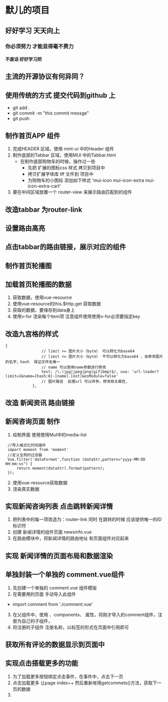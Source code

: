 # 默儿的项目
## 好好学习 天天向上
### 你必须努力 才能显得毫不费力
#### 不废话 好好学习把
## 主流的开源协议有何异同？
[主流的开源协议有何异同]: https://www.zhihu.com/question/19568896
## 使用传统的方式 提交代码到github 上
 - git add .
 - git commit -m "this commit messge"
 - git push
## 制作首页APP 组件
 1. 完成HEADER 区域，使用 mint-ui 中的Header 组件
 2. 制作底部的Tabbar 区域，使用MUI 中的Tabbar.html
    - 在制作底部购物车的时候，操作过一些
        - 先把 扩展的图标css 样式 拷贝到项目中
        - 拷贝扩展字体库 tff 文件到 项目中
        - 为购物车的小图标 添加如下样式 'mui-icon mui-icon-extra mui-icon-extra-cart'   
 3. 要在中间区域放置一个 router-view 来展示路由匹配到的组件
##  改造tabbar 为router-link
##  设置路由高亮
##  点击tabbar的路由链接，展示对应的组件
## 制作首页轮播图
## 加载首页轮播图的数据
  1. 获取数据，使用vue-resource
  2. 使用vue-resource的this.$http.get 获取数据
  3. 获取的数据，要保存到data身上
  4. 使用v-for 渲染每个item项 注意组件使用使用v-for必须要指定key
## 改造九宫格的样式
  ```发现打包后html里面，img的src为[object Module]，
  {
                  // limit >= 图片大小（byte） 可以转化为base64
                  // limit <= 图片大小（byte） 不可以转化为base64 ，会修改图片的名字，hash  保证文件名唯一
                  // name 可以使用name参数进行修改
                  test: /\.(jpg|jpeg|png|gif|bmp)$/, use: 'url-loader?limit=1&name=[hash:8]-[name].[ext]&esModule=false'
                  // 图片路径  处理url 可以传参，修改相关属性,
              },
```
## 改造 新闻资讯 路由链接
## 新闻咨询页面 制作
   1. 绘制界面 使用使用MuI中的media-list 
   ```
    //导入格式化时间插件
    import moment from 'moment'
    //定义全局的过滤器
    Vue.filter('dataFormat',function (dataStr,pattern="yyyy-MM-DD HH:mm:ss") {
        return moment(dataStr).format(pattern);
    });
   ```
   2. 使用vue-resource获取数据
   3. 渲染真实数据
## 实现新闻咨询列表 点击跳转新闻详情
  1. 把列表中的每一项改造为：router-link 同时 在跳转的时候 应该提供唯一的ID标识符
  2. 创建 新闻详情的组件页面 newsinfo.vue
  3. 在路由模块中，将新闻详情的路由地址 和页面组件对应起来
## 实现 新闻详情的页面布局和数据渲染
## 单独封装一个单独的 comment.vue组件
 1. 先创建一个单独的 comment.vue 组件模版
 2. 在需要用的页面 手动导入此组件
  - import comment from './comment.vue'
 3. 在父组件中，使用 、components、 属性，将刚才导入的comment组件，注册为自己的子组件，
 4. 将注册的子组件 注册名称，以标签的形式在页面中引用即可
 ## 获取所有评论的数据显示到页面中
 ## 实现点击搭载更多的功能
 1. 为了加载更多按钮绑定点击事件，在事件中，点击下一页
 2. 点击加载更多 让page index++ 然后重新嗲用getcommets()方法，获取下一页的数据
 3.


